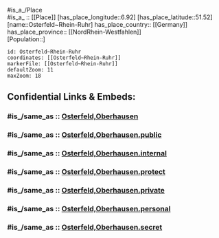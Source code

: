 ﻿---
confidential: public
isDeleted: false
location:
- 51.52
- 6.92
mapmarker: city
mapzoom:
- 7
- 12
SpocWebEntityId: 33172
tags:
- geo/City
type: City
---

#is_a_/Place  
#is_a_ :: [[Place]] 
[has_place_longitude::6.92] 
[has_place_latitude::51.52] 
[name::Osterfeld~Rhein-Ruhr] 
has_place_country:: [[Germany]]  
has_place_province:: [[NordRhein-Westfahlen]]  
[Population::] 



```leaflet
id: Osterfeld~Rhein-Ruhr
coordinates: [[Osterfeld~Rhein-Ruhr]] 
markerFile: [[Osterfeld~Rhein-Ruhr]] 
defaultZoom: 11 
maxZoom: 18
```


## Confidential Links & Embeds: 

### #is_/same_as :: [Osterfeld,Oberhausen](/_Standards/Earth/Continent/Europe/Europe~Central/Germany/Germany~West/Nordrhein-Westfalen/counties~NW/Oberhausen,Westfahlen/Osterfeld,Oberhausen.md) 

### #is_/same_as :: [Osterfeld,Oberhausen.public](/_public/Earth/Continent/Europe/Europe~Central/Germany/Germany~West/Nordrhein-Westfalen/counties~NW/Oberhausen,Westfahlen/Osterfeld,Oberhausen.public.md) 

### #is_/same_as :: [Osterfeld,Oberhausen.internal](/_internal/Earth/Continent/Europe/Europe~Central/Germany/Germany~West/Nordrhein-Westfalen/counties~NW/Oberhausen,Westfahlen/Osterfeld,Oberhausen.internal.md) 

### #is_/same_as :: [Osterfeld,Oberhausen.protect](/_protect/Earth/Continent/Europe/Europe~Central/Germany/Germany~West/Nordrhein-Westfalen/counties~NW/Oberhausen,Westfahlen/Osterfeld,Oberhausen.protect.md) 

### #is_/same_as :: [Osterfeld,Oberhausen.private](/_private/Earth/Continent/Europe/Europe~Central/Germany/Germany~West/Nordrhein-Westfalen/counties~NW/Oberhausen,Westfahlen/Osterfeld,Oberhausen.private.md) 

### #is_/same_as :: [Osterfeld,Oberhausen.personal](/_personal/Earth/Continent/Europe/Europe~Central/Germany/Germany~West/Nordrhein-Westfalen/counties~NW/Oberhausen,Westfahlen/Osterfeld,Oberhausen.personal.md) 

### #is_/same_as :: [Osterfeld,Oberhausen.secret](/_secret/Earth/Continent/Europe/Europe~Central/Germany/Germany~West/Nordrhein-Westfalen/counties~NW/Oberhausen,Westfahlen/Osterfeld,Oberhausen.secret.md)

